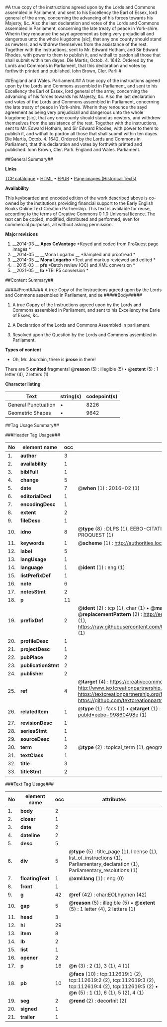 #A true copy of the instructions agreed upon by the Lords and Commons assembled in Parliament, and sent to his Excellency the Earl of Essex, lord general of the army, concerning the advancing of his forces towards his Majesty, &c. Also the last declaration and votes of the Lords and Commons assembled in Parliament, concerning the late treaty of peace in York-shire. Wherin they renounce the sayd agreement as being very prejudiciall and dangerous unto the whole kiugdome [sic], that any one county should stand as newters, and withdrew themselves from the assistance of the rest. Together with the instructions, sent to Mr. Edward Hotham, and Sir Edward Rhodes, with power to them to publish it, and withall to pardon all those that shall submit within ten dayes. Die Martis, Octob. 4. 1642. Ordered by the Lords and Commons in Parliament, that this declaration and votes by forthwith printed and published. Iohn Brown, Cler. Parli.#

##England and Wales. Parliament.##
A true copy of the instructions agreed upon by the Lords and Commons assembled in Parliament, and sent to his Excellency the Earl of Essex, lord general of the army, concerning the advancing of his forces towards his Majesty, &c. Also the last declaration and votes of the Lords and Commons assembled in Parliament, concerning the late treaty of peace in York-shire. Wherin they renounce the sayd agreement as being very prejudiciall and dangerous unto the whole kiugdome [sic], that any one county should stand as newters, and withdrew themselves from the assistance of the rest. Together with the instructions, sent to Mr. Edward Hotham, and Sir Edward Rhodes, with power to them to publish it, and withall to pardon all those that shall submit within ten dayes. Die Martis, Octob. 4. 1642. Ordered by the Lords and Commons in Parliament, that this declaration and votes by forthwith printed and published. Iohn Brown, Cler. Parli.
England and Wales. Parliament.

##General Summary##

**Links**

[TCP catalogue](http://www.ota.ox.ac.uk/tcp/)  • 
[HTML](http://tei.it.ox.ac.uk/tcp/Texts-HTML/free/A83/A83526.html)  • 
[EPUB](http://tei.it.ox.ac.uk/tcp/Texts-EPUB/free/A83/A83526.epub) • 
[Page images (Historical Texts)](https://historicaltexts.jisc.ac.uk/eebo-99860498e)

**Availability**

This keyboarded and encoded edition of the work described above is co-owned by the
    institutions providing financial support to the Early English Books Online Text Creation
    Partnership. This text is available for reuse, according to the terms of  Creative Commons 0 1.0 Universal
    licence. The text can be copied, modified, distributed and performed, even for commercial
    purposes, all without asking permission.

**Major revisions**

1. __2014-03 __ __Apex CoVantage__ *Keyed and coded from ProQuest page images *
1. __2014-05 __ __Mona Logarbo __ *Sampled and proofread *
1. __2014-05 __ __Mona Logarbo__ *Text and markup reviewed and edited *
1. __2015-03 __ __pfs__ *Batch review (QC) and XML conversion *
1. __2021-05 __ __lb__ *TEI P5 conversion *

##Content Summary##

#####Front#####
A true Copy of the Instructions agreed upon by the Lords and Commons assembled in Parliament, and se
#####Body#####

1. A true Coppy of the Instructions agreed upon by the Lords and Commons assembled in Parliament, and sent to his Excellency the Earle of Essex, &c.

1. A Declaration of the Lords and Commons Assembled in parliament.

1. Resolved upon the Question by the Lords and Commons assembled in Parliament.

**Types of content**

  * Oh, Mr. Jourdain, there is **prose** in there!

There are 5 **omitted** fragments! 
 @__reason__ (5) : illegible (5)  •  @__extent__ (5) : 1 letter (4), 2 letters (1)

**Character listing**


|Text|string(s)|codepoint(s)|
|---|---|---|
|General Punctuation|•|8226|
|Geometric Shapes|▪|9642|

##Tag Usage Summary##

###Header Tag Usage###

|No|element name|occ|attributes|
|---|---|---|---|
|1.|__author__|3||
|2.|__availability__|1||
|3.|__biblFull__|1||
|4.|__change__|5||
|5.|__date__|7| @__when__ (1) : 2016-02 (1)|
|6.|__editorialDecl__|1||
|7.|__encodingDesc__|1||
|8.|__extent__|2||
|9.|__fileDesc__|1||
|10.|__idno__|8| @__type__ (8) : DLPS (1), EEBO-CITATION (1), VID (1), EEBO-PROQUEST (1), STC (3), PROQUEST (1)|
|11.|__keywords__|1| @__scheme__ (1) : http://authorities.loc.gov/ (1)|
|12.|__label__|5||
|13.|__langUsage__|1||
|14.|__language__|1| @__ident__ (1) : eng (1)|
|15.|__listPrefixDef__|1||
|16.|__note__|6||
|17.|__notesStmt__|2||
|18.|__p__|11||
|19.|__prefixDef__|2| @__ident__ (2) : tcp (1), char (1)  •  @__matchPattern__ (2) : ([0-9\-]+):([0-9IVX]+) (1), (.+) (1)  •  @__replacementPattern__ (2) : http://eebo.chadwyck.com/downloadtiff?vid=$1&page=$2 (1), https://raw.githubusercontent.com/textcreationpartnership/Texts/master/tcpchars.xml#$1 (1)|
|20.|__profileDesc__|1||
|21.|__projectDesc__|1||
|22.|__pubPlace__|2||
|23.|__publicationStmt__|2||
|24.|__publisher__|2||
|25.|__ref__|4| @__target__ (4) : https://creativecommons.org/publicdomain/zero/1.0/ (1), http://www.textcreationpartnership.org/docs/. (1), https://textcreationpartnership.org/faq/#faq05 (1), https://github.com/textcreationpartnership (1)|
|26.|__relatedItem__|1| @__type__ (1) : facs (1)  •  @__target__ (1) : https://data.historicaltexts.jisc.ac.uk/view?pubId=eebo-99860498e (1)|
|27.|__revisionDesc__|1||
|28.|__seriesStmt__|1||
|29.|__sourceDesc__|1||
|30.|__term__|2| @__type__ (2) : topical_term (1), geographic_name (1)|
|31.|__textClass__|1||
|32.|__title__|3||
|33.|__titleStmt__|2||


###Text Tag Usage###

|No|element name|occ|attributes|
|---|---|---|---|
|1.|__body__|2||
|2.|__closer__|1||
|3.|__date__|2||
|4.|__dateline__|2||
|5.|__desc__|5||
|6.|__div__|5| @__type__ (5) : title_page (1), license (1), list_of_instructions (1), Parliamentary_declaration (1), Parliamentary_resolutions (1)|
|7.|__floatingText__|1| @__xml:lang__ (1) : eng (0)|
|8.|__front__|1||
|9.|__g__|42| @__ref__ (42) : char:EOLhyphen (42)|
|10.|__gap__|5| @__reason__ (5) : illegible (5)  •  @__extent__ (5) : 1 letter (4), 2 letters (1)|
|11.|__head__|3||
|12.|__hi__|29||
|13.|__item__|8||
|14.|__lb__|2||
|15.|__list__|1||
|16.|__opener__|2||
|17.|__p__|16| @__n__ (3) : 2 (1), 3 (1), 4 (1)|
|18.|__pb__|10| @__facs__ (10) : tcp:112619:1 (2), tcp:112619:2 (2), tcp:112619:3 (2), tcp:112619:4 (2), tcp:112619:5 (2)  •  @__n__ (5) : 1 (1), 6 (1), 5 (2), 4 (1)|
|19.|__seg__|2| @__rend__ (2) : decorInit (2)|
|20.|__signed__|1||
|21.|__trailer__|1||
